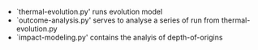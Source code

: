 * `thermal-evolution.py' runs evolution model
* `outcome-analysis.py' serves to analyse a series of run from thermal-evolution.py
* `impact-modeling.py' contains the analyis of depth-of-origins

